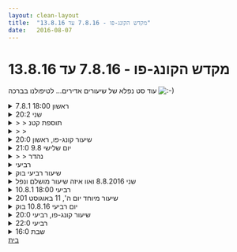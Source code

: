 ```yaml
---
layout: clean-layout
title:  "מקדש הקונג-פו - 7.8.16 עד 13.8.16"
date:   2016-08-07
---
```

# מקדש הקונג-פו - 7.8.16 עד 13.8.16 
עוד סט נפלא של שיעורים אדירים... לטיפולנו בברכה <img src="http://www.timg.co.il/tapuzForum/images/Emo13.gif" alt=":-)">

<details>
                    <summary>ראשון 18:00 7.8.1</summary>
                    נקודות מהשיעור:<br> <br> מדיטציה של איסוף אנרגיות ומיקוד. <br> ליטוש תנועות וחבטות של דרור.<br> עבודה על מודעות לנשימה ועבודה נכונה עם הגוף בסביבת עבודה של עבודות זוגות.<br> עבודה על שלושת התחומים (לחימה, ריפוי ויכולת) באופן עצמאי ותוך כדי עבודה עם ריב ובועז עם חבטות והגנה עצמית<br>
                  </details><details>
                    <summary>שני 20:2</summary>
                    --שלושה סבבים -- <br> <br> סבב א&#39; - <br> 3 התחרויות - יש לזה אנרגיה משל עצמו שניתן לזמן<br> 6 האומנים והפרק השני, איפה אני בכל אחד מן האמנים<br> להיות סגור ומוגן, עם גבולות ברורים וטבעיים - שנדיר שיש צורך להגן עליהם.<br> כאשר יש ספק אם משהו מתאים - כרגע לא<br> {לא להתייחס לכך כאל משהו אישי}<br> <br> סבב ב&#39; -<br> כל אחד מקבל מדריך משל עצמו- <br> שים לב להבדלים בין האיכות והיסודיות של הקליטה שלך את האנשים<br> שעת ההתחלה המדוייקת הייתה 20:15, לא 20:20<br> כאשר הדיבור של מישהו איננו מועיל, לו או לי, ניתן להמתין שהוא יגווע לרגע. כדי שניתן יהיה להתחיל מהתחלה במקום להגיב. <br> <br> סבב ג&#39; - <br> משקפי ההזדמנויות<br> - משקפי ההזדמנויות כשער כניסה אל הרגע הזה<br> - 3 השינויים / 3 המיקודים - ממוקד, משחק, יש יותר זמן<br>
                  </details><details>
                    <summary>> > תוספת קטנ</summary>
                    בסיבוב הראשון והשלישי:<br> כמה הנאה והשראה אני יכול לחוות מהתנועה, ההנחיה, הנשימה, ההימצאות בשיעור.<br> עכשיו. ברגע זה. {כשאני זאת כותב למשל }. <br> <br> מתפקד יפה גם כמצפן אחד אל הפרק השלישי<br> <br> <br>
                  </details><details>
                    <summary>> > </summary>
                    <br><br><table width='70%' cellpadding='0' cellspacing='0' bgcolor='#C6C7C6'><tr><td height='1'></td></tr></table><br><b>מדברים על מדיטציה:</b> <a href="http://forums.tapuz.co.il/meditation" target="_blank">http://forums.tapuz.co.il/meditation</a><br/><br/>לומדים את אמנות המדיטציה: <a href="http://www.ThePracticalMeditation.com" target="_blank" rel=nofollow>www.ThePracticalMeditation.com</a><br/>לומדים את אמנות היכולת: <a href="http://www.MagicalChanging.com" target="_blank" rel=nofollow>www.MagicalChanging.com</a>
                  </details><details>
                    <summary>שיעור קונג-פו, ראשון 20:0</summary>
                    בשיעור הפעם למדתי בין היתר על:<br> -&nbsp;&nbsp;&nbsp;&nbsp;החשיבות של התכנסות להשתפרות בדברים נקודתיים (בכל תחום). היה לזה גם יישום מעשי בתרגול לחימה שהלך והצטמצם וגם בהסבר שהגיע אליי ותמך בזה.<br> <br> -&nbsp;&nbsp;&nbsp;&nbsp;הנסיון ליצור שיעור מלא בטווח של 10 דקות. נעזרתי בהבאת 6 האומנים לתודעה.<br> <br> -&nbsp;&nbsp;&nbsp;&nbsp;על תכונות כמו גישה חיובית, חריצות, משמעת עצמית, בטחון עצמי. למדתי על תכונות על ועל תכונות הזקוקות לבקרה.<br> <br> -&nbsp;&nbsp;&nbsp;&nbsp;הצצה לתלמיד בוגר הפרק השני מבחינת הגישה וההתייחסות שלו לדברים.<br> <br> הפרטנרים שלי בשיעור: ריב, עילי, עקיבא, בעז ועופר
                  </details><details>
                    <summary>יום שלישי 9.8 21:0</summary>
                    המתנה בנקודת המפגש תחושת חוסר שייכות עולה עובדת עם זה. <br> במהלך השיעור היתה עבודה מרובה עם B15 חקירה של B15 ורצון לB15 <br> תודה <br> <img src="http://www.timg.co.il/tapuzForum/images/Emo141.gif" alt="|כלנית|">
                  </details><details>
                    <summary>> > נהדר</summary>
                    האם ההיערכות להעברה עזרה?<br> איך היו החוויה שלך והיחסים שלך עם B15?<br><br><table width='70%' cellpadding='0' cellspacing='0' bgcolor='#C6C7C6'><tr><td height='1'></td></tr></table><br><b>מדברים על מדיטציה:</b> <a href="http://forums.tapuz.co.il/meditation" target="_blank">http://forums.tapuz.co.il/meditation</a><br/><br/>לומדים את אמנות המדיטציה: <a href="http://www.ThePracticalMeditation.com" target="_blank" rel=nofollow>www.ThePracticalMeditation.com</a><br/>לומדים את אמנות היכולת: <a href="http://www.MagicalChanging.com" target="_blank" rel=nofollow>www.MagicalChanging.com</a>
                  </details><details>
                    <summary>רביעי</summary>
                    עבדוה על אנרגיות של אוויר,&nbsp;&nbsp;אש, מים, אדמה.<br> תרגול לפני של תשומת לב לקול לעומצמתו(מימוש סימן שנתן לי מתאמן כל פעם שהקול שלי עלה מעבר לסף מסויים)<br> תרגול של מדיטציה שאני נתפסתי כארגון איפשור : תחשוה של אבשלום של היממה של אבשלום של כל הדברים שקורים לו ביממה שבתוכו יש את אבשלום שעושה עכשיו את השיעור- בדיקה שהעבדוה הפנימית הזא תנעימה לי ואכן הייתה נעימה.<br> תרגול של אוויר בתנועת בגב הידים ברגליים.<br> באש: בתנועה במקצב בשימוש בכוח המיכה בשימוש באוויר לפני כן.שימוש באש ככוח שמגבש ובונה מחדש חדות תנועה ישרה וכן הלאה.<br> במים פה הייתה שבירה וניסיוי כאילו לא מתאים מים אחרי אש ניסתי להכיל את שני התליכים והבנתי שלא יכולים להקתיים בו זמנית כאחד אבל כן הדברים מורכבים ויש בהם אחדות לצד השוני והרבה תהליכים שמתקיימים במקביל (אש של תהליכים כימים בתא לצד מים של נוזלי הדם סתם דוגמה שחשבתי עליה).<br> מים השריה במים תנועבה מבים כדי להפעיל כגוח ממים לא התלחתי להפעיל כוח מאש&nbsp;&nbsp;לפחות אל בסדר שניסיתי בהתחלה, כן הצלחתי להפעיל אותם בשבלים שונים בתהליך.כן לראות איך אני יכול לקיים תנועה במים לצד האעש אבל גם הבנתי איך לעפמים המים יכולים לשמש כבריחה כרידוד ולא כתזוזה.<br> ובכל זאת מים אין כמוהן צמיחה גדילה כוח שינוי תזוזה בתנועה גמישה משחררת,&nbsp;&nbsp;אי אפשר בלי מים.<br> אדמה פה הנושא מורכב יש אדמה קשה ויש אדמה קשה מידי- נוקשה לפעמים זה טוב לעפמים זה נוקשה מיד ולא מאפשר צמיחה.<br> עבדתי על האדמה אחרי שיחה קלה עם אסא שהגיע.נמיסתי לבסס את הבמנה של אדמה את הכובד את הנוקשות הבנתי שאדמה היא גם מקום שאתה בונה וההוא יציב היא גם מקום שאתה מייצב בעצמך האדמה לעפמים יכולה להתפרץ ביני לבין עצמי לאר הבנתי אם אפשר לבצע תזוזה עם אדמה או שהיא רק תשתית לתנועת אחרות מבוססות עליה, האדמה הצטיירה לי כדוגמאות ישרות של מבוך שבו אני מפלס את דרכי בונה תשתית פשוטה ויציבה של תזוזה חומרית. היה קרב ידים קצר עם נאסא שבו ניסיתי לממש אדמה לא היה פשוט כי כביכול התבקש לי לשלב אלמנטים אחרים, ניסתי לעבוד עם האדמה עוד ועוד, אלר שאסא סיים, ירדו לי כמה אסימונים לגבי האדמה, כמה היא תשתית שנועד להכיל באלמנטים האחרים ולא לבצע את התזוזה בעצמו האדמה צריכה להיות מוקד בשרירים בתנועה בחיים שבו אתה יש מוקד אחיד יציב שמאפשר למים להפסג מצד אחד ומצד שני להכיל ולהיות קשה מאידך. סיימתי בתנועה שנסיתה לאחד את הלקחים מהאלמנטים. <br> עברתי למדיציית סיום שבה חשתי את אבשלום של כל היממה מכיל מחזיק יותר נכון את אבשלום של הפעילות של התזוזה של השינוי הוא פשוט מוכל בתוך אבשלום של כל היממה שמתפרש על כל הפעילויות האלו.<br> <br>
                  </details><details>
                    <summary>שיעור רביעי בוק</summary>
                    אהלן! <br> היה שיעור מצוין עם יואב בהתחלה ואז בן הצטרף.<br> כל הדרך עד לגן העיר היתה מעברים בין הנחיות שלי, יואב תרצה אני יואב תרצה שתים שלוש דקות כל אחד נותן הנחיה ואז עושים. <br> לקח קצת זמן להכנס לקצב. <br> היה מצוין - תרגילים עירבו כל מיני שיפורים של עבודה עם הגוף והליכה נעימה ועבודה עם כפות הרגליים וקשב לצלילים ועוד. <br> הרגשתי בריאה וחזקה וגמישה ויכולה בגוף מאוד. <br> ההנחיה של בן היתה עוצמתית. אני לא זוכרת כרגע על מה, אבל היא היתה קשורה ללהטמיע את מה שכבר למדתי.&nbsp;&nbsp;לא יודעת. יש לי מין חוויה בגוף שמזמזמת את השיעור...<br> בסוף השיעור היתה תחרות ביני לבין יואב לבין תרצה על למי יהיה את השיעור הכי טוב ברבע השעה שנותרה. <br> אני חושבת שניצחתי - למרות שמקווה שלא! <br> עשיתי שיעור ממש טוב לדעתי - שבו התמקדתי בלהטמיע את מה שכבר יש לי, לעבוד על פורמות בצורה ממוקדת, ולהזכר בטכניקות (וואו זה היה להעלות חלודה!) ובכלל להזכר בכל מיני תיאוריה כדי שאוכל להתקדם לשלב מעשי. <br> בסוף השיעור, ממש בכמה שניות האחרונות שלו, עלתה בי מין תחושה\החלטה הרבה הרבה יותר ברורה מבעבר להתמקדות, פשטות, אימון, לבלוע את מה שכבר יש בתוכי. זה הרגיש מאוד עמוק. <br> <br> <br>
                  </details><details>
                    <summary>שני 8.8.2016 ואוו איזה שיעור מושלם ונפל</summary>
                    נדמה לי שהוא הסתיים בסביבות 22:45 :) <img src="http://www.timg.co.il/tapuzForum/images/Emo23.gif" alt="|לב|"><br> <br> מתוך השיעור:<br> <br> ריב הנחה את עצמו ואותנו: אותי, שיר, מורן, רפאל.<br> הייתי שמחה לשחזר מה הוא אמר, אבל אפילו כמה דקות אחרי לא הייתי יכולה לחזור על ההנחיות.<br> אני זוכרת דברים שקשורים ל:<br> - חישת אזור מסוים והרפיה שלו<br> - תנועה מתוך אזור בגוף <br> - הגוף והעצמי האמיתי<br> - העצמי האמיתי אינו נראה<br> - ראיית המעטפת ומה שהעולם רואה מבחוץ<br> <br> אמרתי לריב שהייתי שמחה אם היתה לי הקלטה שלו והייתי שומעת אותה פשוט מלא :)<br> <br> תוצאות של ההנחיות שהוא נתן:<br> - קלילות בגוף<br> - אושר ושחרור<br> - שחרור אזור שהיה תפוס/כואב<br> - היה לי רגע ממש מעצים שריב נתן הנחייה ואז וווש! בבת אחת כל הכובד שחשתי ומלווה אותי הרבה נעלם ובמקומו חוויתי גוף קל מאד, משוחרר, עשיתי תנועות נמרצות, נהניתי מתחושת הגוף<br> <br> משם הלכנו לדק בים.<br> שם העמקנו בחישת הגוף<br> עבודה בזוגות כשמחזיקים אחד את השני בזרועות והולכים אחורה לצדדים ונעים בכללי.<br> עבודה עצמאית כשעמדנו בשורה ועוד ועוד.<br> לא זוכרת את הכל אבל היה נפלא.<br> <br> אחכ נשארנו רק אני ריב ורפאל<br> והיה חלק שכל אחד קיבל עזרה/טיפול מהאחרים למשך 5 דקות<br> אחכ אני ורפאל בהתאמה היינו אחראים על עיצוב השיעור לכולנו. העברתי אותנו לאיזור הקרוב יותר לבריכת גורדון. היה נפלא!<br> <br> יצאתי מהשיעור מאד מועצמת.
                  </details><details>
                    <summary>רביעי 18:00 10.8.1</summary>
                    נקודות מהשיער:<br> <br> עבודה על רגש שזיהינו בסביבה הפנימית באמצעות תנועה שבוחרים<br> <br> שדרוג אמן הריפוי <br> <br> השתפרות בעבודה עם הנחיות והבנת המהות שלהן <br> <br> <br> <br> <br>
                  </details><details>
                    <summary>שיעור מיוחד יום ה', 11 באוגוסט 201</summary>
                    יניב, אסא, בועז, ריבּ<br> 18:00-19:30<br> <br> בדיקת ושיפור הפונקציונליות של ההתנהלות שלי (תנועת ההליכה, ה&quot;מסכה&quot;) תוך כדי הליכה למקום בגן העצמאות.<br> כלי עזר: לא רואים אותי, אני לא הפנים והגוף האלה.<br> <br> עבודה אישית עם פורמות או חלקי פורמות: מה &quot;קישוטי&quot; – למשל מחוות שנוספו במשך הזמן, פונקציונליות - למשל מה חסר-פשר עבורי ויכול להתבהר או להשתנות קצת ולהיעשות יישומי/מובן. מצאתי כמה &quot;דרכים ארוכות&quot; בפורמה החמישית ובפורמה השישית – נתיבים מנקודה אחת לאחרת שכנראה שיניתי והארכתי כי נעים לי לנוע ככה אבל מסתבר שאפשר/עדיף אחרת, משהו באגרוף ארוך.. שיתפנו בדברים שגילינו והתבררו לי עוד כמה דברים חדשים גם ככה.<br> עבודה דומה עם בעיטות, בזוגות: מצאתי כמה דברים מפתיעים – הנתיבים, השוני בין שני הצדדים, כמה התקדמויות שעשיתי במשך הזמן ולא הייתי מודע להן וכיו&quot;ב. גם פה, הצפייה בבן הזוג לעבודה היתה מועילה להפליא.<br> <br> הרחבנו את קנה המידה של ההסתכלות ב&quot;קישוטים&quot; ו&quot;פונקציונליות&quot;, סקרנו את שש האומנויות (ברמות פירוט משתנות) ובדקנו (לפחות התחלנו לבדוק) מה נראה לנו נחוץ כדי שנתקדם בכל אחת כרצוננו, האם אנחנו מגיעים לדברים האלה מדי שיעור/שבוע/חודש/בכלל ואכן מתקדמים כרצוננו, יכולים לחזות את ההתקדמות שלנו, רואים התקדמויות ברורות שעשינו לאחרונה, וכן הלאה. <br> <br> סך הכל התקדמתי בכמה דברים ספציפיים ובעיקר קיבלתי רושם הרבה יותר ברור על חלק חשוב של ההתכוונות שדרושה לי כדי להתקדם כמו שאני רוצה, בשיעור כיפי.<br> <img src="http://www.timg.co.il/tapuzForum/images/Emo42.gif" alt="<img src="http://www.timg.co.il/tapuzForum/images/Emo42.gif" alt="|שמש|">">
                  </details><details>
                    <summary>יום רביעי 10.8.16 בוק</summary>
                    אימון קונג-פו יום רביעי בוקר נוכחים: תרצה דורית, אני <br> זמן מקדים:10 דקות, איכות בינונית-טובה<br> <br> הליכה לגן העיר תוך ביצוע מגוון תרגילים - דברים שעברו אליי - דיוק ההנחיה באופן שתהיה פתוחה/סגורה לפי בחירתי ונוחה לעבודה למקבל.<br> חיזוק למושג שיעור כייפי על ידי הגדלת מרחב האפשרויות שלי, עולה בי שזמין לי לא רק במסגרת השיעור.<br> <br> למצוא דוגמאות של (וירוסים) הרגלים או תוכנות הפעלה - תפיסות מחשבה מזיקות שמהם הצלחנו להתנתק<br> לוקח: את הרעיון וההשואה למערכת מחשב והתבוננות על המחשבות שלנו כהשוואה לסוג של תוכנה. יש פה זוית חדשה עבורי.&nbsp;&nbsp;<br> <br> אני משתף את התפיסה שלי כאילו אני יודע יותר טוב ‏והפתרון שלי לבעיה הפתרון היחיד והנכון ביותר.<br> שיחה עם בן על נושא של תוכנות-וירוסים במערכת ההפעלה שלנו,<br> ‏חלוקה בין תוכנות שדרושות אנרגיה ולא מזיקות מול תוכנות שדרושות אנרגיה וגם יוצרות נזק. (תוכנות בהבנתי = רצף של מחשבות והתנהגויות שמוביל לעשיה כלשהי)<br> ‏<br> תרגול פרק השני: לראות את ‏הבוקר שלנו מהרגע שהקצנו,&nbsp;&nbsp;ועד לעכשיו.&nbsp;&nbsp;מה עברנו. להתבונן גם יותר אחורה לאתמול בכל מה שנוגע לשיעור שלנו (חשיבה עליו, אזכור שלו)<br> ‏לראות איך זה היה נראה, במידה והיינו כבר בפרק השני.<br> <br> לוקח: התפיסה של הפרק השני כמשהו שהוא בבעלותי, בנקודת המבט או החוויה שלי. (אני כתלמיד הפרק השני)<br> ‏<br> ״תחרות״ השיעור הטוב ביותר עד סיום השיעור הרשמי:<br> ‏לוקח: התבנוננות במושג תחרות לא כמאבק מאיים אלא כסוג של ריגוש ומשחק שמוסיף עניין וקצת דרמה ובנוסף מפעיל אצלי אזור שבו אני אני מגיע למקום שמזמן לי אנרגיה נוספת.<br> אני בוחר לעשות שני תירגולים: תרגול ראשון לדמיין עוד פעילות שלי מתוך תפיסת עצמי בתוך הפרק השני. <br> מתרגל בעיטות על הדשא, נותן לעצמי מרחב להנאה, התבוננות מדויקת על ניואנסים שאני יכול לשפר (כהמשך לעבודה שעשיתי באימון ביום שני) <br> ‏תרגול שני: לאסוף כמה שיותר דוגמאות ל״‏וירוסים״ פרטיים שלי.<br> ‏אני מזהה ישיבה במרפסת עם המנוחה וההתרגעות האולטימטיביים, כשבפועל החוויה הזו (שלוה והתרגעות) זמינה לי כמעט בכל הזמן<br> ‏ההפרדה בין יום שישי, יום מנוחה שבו אני חופשי אל מול שבוע העבודה, שבו יש לי ״משימות״<br> ‏איתור ״תוכנות״ שיוצרות סוג של מטרד או הפרעה ואז עם העלמותו מתקבל את אשליה של תחושת הנאה, לאסוף כאלה במהלך היום (בפרק השני הפרטי שלי, הקונג פו מלווה אותי לאורך חלקים נרחבים יותר ויותר של היום אם לא במהלך כולו…) <br> זיהוי של תוכנת דחיינות משימות שמותחת ומתגמלת בצורת תחושת ה״יש לי עבודה״ ואני נדרש ועסוק (וגם את תחושת העומס)<br>
                  </details><details>
                    <summary>שיעור קונג-פו, רביעי 20:0</summary>
                    <b>אמנות הלמידה:</b><br> איך לעבוד באופן שלם יותר עם הנחיות שאנו מקבלים?<br> לראות על מה ההנחיה מצביעה ומה אני כיול ללמוד/להפיק ממנה.<br> חלוקה בין הנחיות שהמטרה שלהן ברורה וכאלה שפחות.<br> להפריד בין ההנחיה למקור.<br> להפריד בין ההנחיה לעשייה שלי - כך שתמיד אוכל לחזור אל ההנחייה המקורית<br> <br> <b>אמנות התנועה:</b><br> שיפור יכולת התנועה בהקשר של תנועה נעימה ופחות מאמצת.<br> התייחסות לשאלה האם אני יכול להשקיע פחות אנרגיה בהנעת הגוף?<br> ביצוע תרגולים שונים עם נסיון להשקיע פחות מאמץ<br> הכוונה פנימית להשתפר בזה הימים הקרובים<br> <br> <b>אמנות הלחימה:</b><br> מתחיל בתרגול כולל שהולך ומצטמצם למשהו מדוייק יותר<br> <br> <b>אמנות האושר:</b><br> שיחה עם ריבּ ואסא על דברים שלמדנו בשיעור ביום חמישי שעבר<br> העמקת הנוכחות<br> <br> סיימתי את השיעור בהרגשה נפלאה של שיעור שלם ומספק.<br> <br> תודה!<br> <br>
                  </details><details>
                    <summary>רביעי 22:0</summary>
                    מספר עקבות: <br> <br> סופת היום יום השלווה-<br> עבדנו בשלושה - מעלים את היום יום אל המרחב על ידי איזכור של פריטים או דברים ממנו בסבב. <br> בשלב שני על ידי שימוש במילות קוד. למשל: הארוחה. הגיטרה. הויכוח. הסדין. <br> בשלב שלישי, תנועה חופשית ועבודה עם מהויות כגון קלילות, מהירות, יעילות, אהבה וכו, תוך כדי שהסופה נמשכת. <br> <br> תשומת הלב אל מקומות אזוטריים - <br> תוך כדי הגברת תשומת הלב אל הגוף, אנו מפנים את תשומת ליבם של השלושה אל מקומות יותר אזוטריים לאיזכור מאשר אנו רגילים. לדוגמא - הרווח שבין האגודל והאצבע הבאה. המקום שבו, כשנושמים מהאף, האוויר משנה כיוון. וכן הלאה. <br> <br> הזמנה אל השקט - <br> בישיבה, בשקט, להקשיב לשקט. <br> להקשיב גם לרעש שעולה בי בתגובה לניסיון הזה. אם קיים. <br> לא להיות תגובה לגירוי - לא מחוץ ולא מפנים.<br> <br> הזמנה לשים לב אל מה שהשיעור מביא עכשיו -<br> {שיעורים, אתגרים, הזמנות, הזדמנויות}<br> ולהתייחס לכך כאל חומר העבודה.<br> <br> תודה<br> אסא
                  </details><details>
                    <summary>שבת 16:0</summary>
                    <br> <br> אסא, יואב, עומרי<br> <br> אסא ויואב מתכוננים יחד לתחרות, מבחן ובדיקה<br> אמנויות הלחימה<br> הפורמות<br> הביטחון העצמי<br> <br> עומרי מתרגל במעגל אור עצמאי<br> <br> - אסא מוגן תוך כדי הכניסות שלו<br> - מהו עומק הביטחון העצמי כרגע? מספיק להתבונן בכך כדי להשפיע על כך לטובה. <br> - מיטיב עם האחרים, חדווה. <br> - מרחב הקוסם המתרגל<br> <br> יופי של שיעור<br> תודה
                  </details><a href="javascript:history.back()">בית</a>